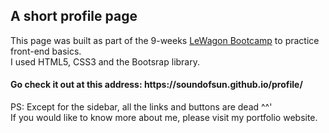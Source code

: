<h2>A short profile page</h2>

<p>This page was built as part of the 9-weeks <a href="https://www.lewagon.com/" target="_blank">LeWagon Bootcamp</a> to practice front-end basics.<br>
I used HTML5, CSS3 and the Bootsrap library.</p>

<h4>Go check it out at this address: https://soundofsun.github.io/profile/</h4>

<p>PS: Except for the sidebar, all the links and buttons are dead ^^'<br>
If you would like to know more about me, please visit my portfolio website.</p>
